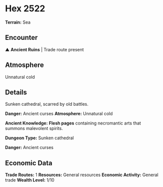 # Hex 2522

**Terrain:** Sea

## Encounter
▲ **Ancient Ruins** | Trade route present

## Atmosphere
Unnatural cold

## Details
Sunken cathedral, scarred by old battles.

**Danger:** Ancient curses
**Atmosphere:** Unnatural cold


**Ancient Knowledge:** **Flesh pages** containing necromantic arts that summons malevolent spirits.

**Dungeon Type:** Sunken cathedral

**Danger:** Ancient curses

## Economic Data
**Trade Routes:** 1
**Resources:** General resources
**Economic Activity:** General trade
**Wealth Level:** 1/10
